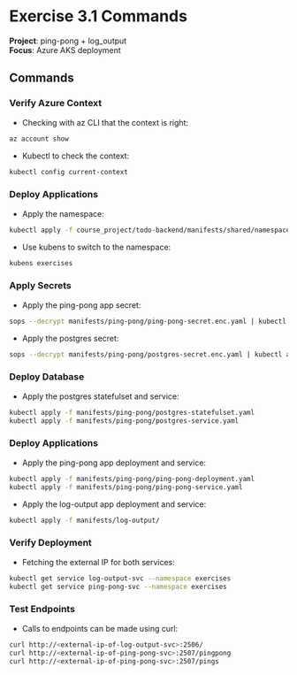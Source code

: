 # Exercise 3.1 Commands

**Project**: ping-pong + log_output  
**Focus**: Azure AKS deployment

## Commands

### Verify Azure Context
- Checking with az CLI that the context is right:
```bash
az account show
```

- Kubectl to check the context:
```bash
kubectl config current-context
```

### Deploy Applications
- Apply the namespace:
```bash
kubectl apply -f course_project/todo-backend/manifests/shared/namespace.yaml
```

- Use kubens to switch to the namespace:
```bash
kubens exercises
```

### Apply Secrets
- Apply the ping-pong app secret:
```bash
sops --decrypt manifests/ping-pong/ping-pong-secret.enc.yaml | kubectl apply -f -
```

- Apply the postgres secret:
```bash
sops --decrypt manifests/ping-pong/postgres-secret.enc.yaml | kubectl apply -f -
```

### Deploy Database
- Apply the postgres statefulset and service:
```bash
kubectl apply -f manifests/ping-pong/postgres-statefulset.yaml
kubectl apply -f manifests/ping-pong/postgres-service.yaml
```

### Deploy Applications
- Apply the ping-pong app deployment and service:
```bash
kubectl apply -f manifests/ping-pong/ping-pong-deployment.yaml
kubectl apply -f manifests/ping-pong/ping-pong-service.yaml
```

- Apply the log-output app deployment and service:
```bash
kubectl apply -f manifests/log-output/
```

### Verify Deployment
- Fetching the external IP for both services:
```bash
kubectl get service log-output-svc --namespace exercises
kubectl get service ping-pong-svc --namespace exercises
```

### Test Endpoints
- Calls to endpoints can be made using curl:
```bash
curl http://<external-ip-of-log-output-svc>:2506/
curl http://<external-ip-of-ping-pong-svc>:2507/pingpong
curl http://<external-ip-of-ping-pong-svc>:2507/pings
```